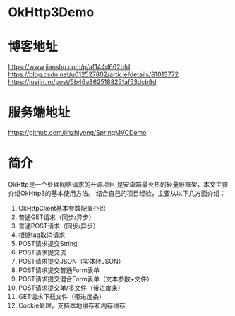 # OkHttp3Demo
# 博客地址
https://www.jianshu.com/p/af144d662bfd <br>
https://blog.csdn.net/u012527802/article/details/81013772 <br>
https://juejin.im/post/5b46a8625188251af53dcb8d <br>

# 服务端地址
https://github.com/linzhiyong/SpringMVCDemo

# 简介
OkHttp是一个处理网络请求的开源项目,是安卓端最火热的轻量级框架，本文主要介绍OkHttp3的基本使用方法。
结合自己的项目经验，主要从以下几方面介绍： <br>

1. OkHttpClient基本参数配置介绍 <br>
2. 普通GET请求（同步/异步） <br>
3. 普通POST请求（同步/异步） <br>
4. 根据tag取消请求 <br>
5. POST请求提交String <br>
6. POST请求提交流 <br>
7. POST请求提交JSON（实体转JSON） <br>
8. POST请求提交普通Form表单 <br>
9. POST请求提交混合Form表单（文本参数+文件） <br>
10. POST请求提交单/多文件（带进度条） <br>
11. GET请求下载文件（带进度条）
12. Cookie处理，支持本地缓存和内存缓存
